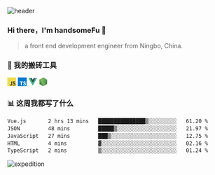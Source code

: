 ![header](https://raw.githubusercontent.com/fzq1998/fzq1998/master/header.png)

### Hi there，I'm handsomeFu 👋

> a front end development engineer from Ningbo, China.

### 🔧 我的搬砖工具
<code><img height="20" src="https://raw.githubusercontent.com/github/explore/80688e429a7d4ef2fca1e82350fe8e3517d3494d/topics/javascript/javascript.png" alt="javascript"></code>
<code><img height="20" src="https://raw.githubusercontent.com/github/explore/80688e429a7d4ef2fca1e82350fe8e3517d3494d/topics/typescript/typescript.png" alt="typescript"></code>
<code><img height="20" src="https://raw.githubusercontent.com/github/explore/80688e429a7d4ef2fca1e82350fe8e3517d3494d/topics/vue/vue.png" alt="vue"></code>
<code><img height="20" src="https://raw.githubusercontent.com/github/explore/80688e429a7d4ef2fca1e82350fe8e3517d3494d/topics/nodejs/nodejs.png" alt="nodejs"></code>



### 📊 这周我都写了什么
<!--START_SECTION:waka-->

```txt
Vue.js       2 hrs 13 mins   ███████████████▒░░░░░░░░░   61.20 %
JSON         48 mins         █████▒░░░░░░░░░░░░░░░░░░░   21.97 %
JavaScript   27 mins         ███▒░░░░░░░░░░░░░░░░░░░░░   12.75 %
HTML         4 mins          ▓░░░░░░░░░░░░░░░░░░░░░░░░   02.16 %
TypeScript   2 mins          ▒░░░░░░░░░░░░░░░░░░░░░░░░   01.24 %
```

<!--END_SECTION:waka-->


![expedition](https://raw.githubusercontent.com/fzq1998/fzq1998/master/expedition.gif)

